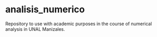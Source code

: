 # analisis_numerico
Repository to use with academic purposes in the course of numerical analysis in UNAL Manizales.
